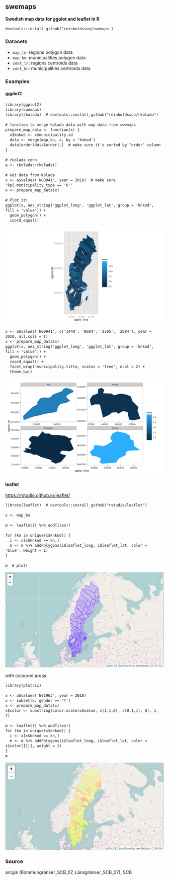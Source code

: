 ## swemaps

**Swedish map data for ggplot and leaflet in R**
  
```{r}
devtools::install_github('reinholdsson/swemaps')
```

### Datasets

- `map_ln`: regions polygon data
- `map_kn`: municipalities polygon data
- `cent_ln`: regions centroids data
- `cent_kn`: municipalities centroids data

### Examples

#### ggplot2

```{r}
library(ggplot2)
library(swemaps)
library(rkolada)  # devtools::install_github("reinholdsson/rkolada")

# function to merge kolada data with map data from swemaps
prepare_map_data <- function(x) {
  x$knkod <- x$municipality.id
  data <- merge(map_kn, x, by = 'knkod')
  data[order(data$order),]  # make sure it's sorted by "order" column
}

# rkolada conn
a <- rkolada::rkolada()

# Get data from Kolada
x <- a$values('N00941', year = 2010)  # make sure "kpi.municipality_type == 'K'"
x <- prepare_map_data(x)

# Plot it!
ggplot(x, aes_string('ggplot_long', 'ggplot_lat', group = 'knkod', fill = 'value')) +
  geom_polygon() +
  coord_equal()
```

![](/img/example_1.png?raw=true)

```{r}
x <- a$values('N00941', c('1440', '0604', '2505', '2084'), year = 2010, all.cols = T)
x <- prepare_map_data(x)
ggplot(x, aes_string('ggplot_long', 'ggplot_lat', group = 'knkod', fill = 'value')) +
  geom_polygon() +
  coord_equal() +
  facet_wrap(~municipality.title, scales = 'free', ncol = 2) +
  theme_bw()
```

![](/img/example_2.png?raw=true)

#### leaflet

https://rstudio.github.io/leaflet/
  
```{r}
library(leaflet)  # devtools::install_github("rstudio/leaflet")

x <- map_kn

m <- leaflet() %>% addTiles()

for (kn in unique(x$knkod)) {
  i <- x[x$knkod == kn,]
  m <- m %>% addPolygons(i$leaflet_long, i$leaflet_lat, color = 'blue', weight = 1)
}

m  # plot!
```

![](/img/example_3.png?raw=true)

with coloured areas:

```{r}
library(plotrix)

x <- a$values('N01963', year = 2010)
x <- subset(x, gender == 'T')
x <- prepare_map_data(x)
x$color <- substring(color.scale(x$value, c(1,1,0), c(0,1,1), 0), 1, 7)

m <- leaflet() %>% addTiles()
for (kn in unique(x$knkod)) {
  i <- x[x$knkod == kn,]
  m <- m %>% addPolygons(i$leaflet_long, i$leaflet_lat, color = i$color[[1]], weight = 1)
}
m
```

![](/img/example_4.png?raw=true)

### Source

arcgis (Kommungränser_SCB_07, Länsgränser_SCB_07), SCB
